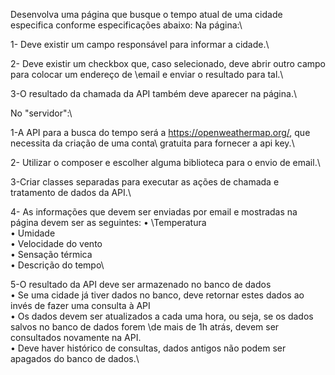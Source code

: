 
Desenvolva uma página que busque o tempo atual de uma cidade especifica conforme especificações abaixo:
Na página:\

1- Deve existir um campo responsável para informar a cidade.\

2- Deve existir um checkbox que, caso selecionado, deve abrir outro campo para colocar um endereço de \email e enviar o resultado para tal.\

3-O resultado da chamada da API também deve aparecer na página.\

No "servidor":\

1-A API para a busca do tempo será a https://openweathermap.org/, que necessita da criação de uma conta\ gratuita para fornecer a api key.\

2- Utilizar o composer e escolher alguma biblioteca para o envio de email.\

3-Criar classes separadas para executar as ações de chamada e tratamento de dados da API.\

4- As informações que devem ser enviadas por email e mostradas na página devem ser as seguintes: • \Temperatura\
• Umidade\
• Velocidade do vento\
• Sensação térmica\
• Descrição do tempo\

5-O resultado da API deve ser armazenado no banco de dados\
• Se uma cidade já tiver dados no banco, deve retornar estes dados ao invés de fazer uma consulta à API\
• Os dados devem ser atualizados a cada uma hora, ou seja, se os dados salvos no banco de dados forem \de mais de 1h atrás, devem ser consultados novamente na API.\
• Deve haver histórico de consultas, dados antigos não podem ser apagados do banco de dados.\